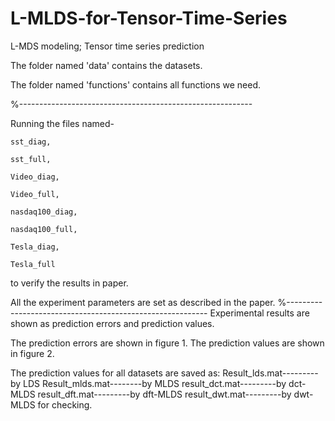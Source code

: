 # L-MLDS-for-Tensor-Time-Series
L-MDS modeling;  Tensor time series prediction

The folder named 'data' contains the datasets.

The folder named 'functions' contains all functions we need.

%----------------------------------------------------------

Running the files named-

	sst_diag,
	
	sst_full,
	
	Video_diag, 
	
	Video_full,
	
	nasdaq100_diag, 
	
	nasdaq100_full,
	
	Tesla_diag, 
	
	Tesla_full
	
to verify the results in paper.

All the experiment parameters are set as described in the paper.
%----------------------------------------------------------
Experimental results are shown as prediction errors and prediction values.

The prediction errors are shown in figure 1.
The prediction values are shown in figure 2.

The prediction values for all datasets are saved as:
        Result_lds.mat---------by LDS
	Result_mlds.mat--------by MLDS
	result_dct.mat---------by dct-MLDS
	result_dft.mat---------by dft-MLDS
	result_dwt.mat---------by dwt-MLDS
for checking.
